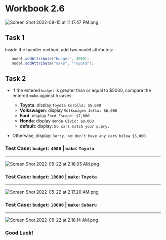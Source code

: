 # Workbook 2.6

![Screen Shot 2022-08-15 at 11.17.47 PM.png](https://firebasestorage.googleapis.com/v0/b/learnthepart-75aed.appspot.com/o/images%2Fc7225a6b-ccaa-4d58-8859-ec42b47e017a?alt=media&token=1d888dcc-71d3-4fc3-bb65-0105b243cbdb)

## Task 1

Inside the handler method, add two model attributes:
```java
   model.addAttribute("budget", 4000);
   model.addAttribute("make", "Toyota");
```

## Task 2
- If the entered `budget` is greater than or equal to $5000, compare the entered `make` against 5 cases:
   - **Toyota**: display `Toyota Corolla: $5,000`
   - **Volkswagen**: display `Volkswagen Jetta: $6,000`
   - **Ford**: display `Ford Escape: $7,000`
   - **Honda**: display `Honda Civic: $8,000`
   - **default**: display: `No cars match your query.`

- Otherwise, display: `Sorry, we don't have any cars below $5,000`. 

### Test Case: `budget`: `4000` | `make`: `Toyota` 
-----
![Screen Shot 2022-05-22 at 2.16.05 AM.png](https://firebasestorage.googleapis.com/v0/b/learnthepart-75aed.appspot.com/o/images%2F3d1e072f-6baa-429d-925d-985cf9f3fcae?alt=media&token=df1f9907-4e62-445c-bce3-022279ab7c60)


### Test Case: `budget`: `10000` | `make`: `Toyota` 
-----
![Screen Shot 2022-05-22 at 2.17.20 AM.png](https://firebasestorage.googleapis.com/v0/b/learnthepart-75aed.appspot.com/o/images%2Fc8c2716d-3d3f-449c-8885-29ed0a1b1ae8?alt=media&token=17d095ab-3774-49a8-a5ca-b2cb311aeea3)

### Test Case: `budget`: `10000` | `make`: `Subaru`
-----
![Screen Shot 2022-05-22 at 2.18.14 AM.png](https://firebasestorage.googleapis.com/v0/b/learnthepart-75aed.appspot.com/o/images%2F7ca5459f-7648-41a5-82f3-378640264908?alt=media&token=d5e28710-c9a7-4a7b-885b-dda7a284a76f)

### Good Luck!